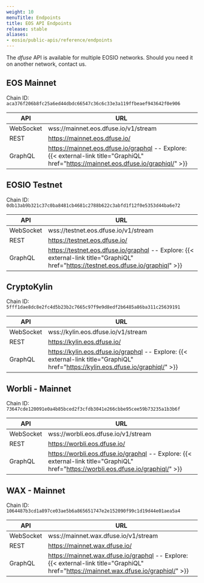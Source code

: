 ```yaml
---
weight: 10
menuTitle: Endpoints
title: EOS API Endpoints
release: stable
aliases:
- eosio/public-apis/reference/endpoints
---
```


The _dfuse_ API is available for multiple EOSIO networks. Should you need it on another network, contact us.

## EOS Mainnet

Chain ID: `aca376f206b8fc25a6ed44dbdc66547c36c6c33e3a119ffbeaef943642f0e906`

| API       | URL                                                                                                                                   |
| --------- | ------------------------------------------------------------------------------------------------------------------------------------- |
| WebSocket | wss://mainnet.eos.dfuse.io/v1/stream                                                                                                  |
| REST      | https://mainnet.eos.dfuse.io/                                                                                                         |
| GraphQL   | https://mainnet.eos.dfuse.io/graphql -- Explore: {{< external-link title="GraphiQL" href="https://mainnet.eos.dfuse.io/graphiql/" >}} |

## EOSIO Testnet

Chain ID: `0db13ab9b321c37c0ba8481cb4681c2788b622c3abfd1f12f0e5353d44ba6e72`

| API       | URL                                                                                                                                  |
| --------- | ------------------------------------------------------------------------------------------------------------------------------------ |
| WebSocket | wss://testnet.eos.dfuse.io/v1/stream                                                                                                 |
| REST      | https://testnet.eos.dfuse.io/                                                                                                        |
| GraphQL   | https://testnet.eos.dfuse.io/graphql -- Explore: {{< external-link title="GraphiQL" href="https://testnet.eos.dfuse.io/graphiql" >}} |

## CryptoKylin

Chain ID: `5fff1dae8dc8e2fc4d5b23b2c7665c97f9e9d8edf2b6485a86ba311c25639191`

| API       | URL                                                                                                                               |
| --------- | --------------------------------------------------------------------------------------------------------------------------------- |
| WebSocket | wss://kylin.eos.dfuse.io/v1/stream                                                                                                |
| REST      | https://kylin.eos.dfuse.io/                                                                                                       |
| GraphQL   | https://kylin.eos.dfuse.io/graphql -- Explore: {{< external-link title="GraphiQL" href="https://kylin.eos.dfuse.io/graphiql/" >}} |

## Worbli - Mainnet

Chain ID: `73647cde120091e0a4b85bced2f3cfdb3041e266cbbe95cee59b73235a1b3b6f`

| API       | URL                                                                                                                                 |
| --------- | ----------------------------------------------------------------------------------------------------------------------------------- |
| WebSocket | wss://worbli.eos.dfuse.io/v1/stream                                                                                                 |
| REST      | https://worbli.eos.dfuse.io/                                                                                                        |
| GraphQL   | https://worbli.eos.dfuse.io/graphql -- Explore: {{< external-link title="GraphiQL" href="https://worbli.eos.dfuse.io/graphiql/" >}} |

## WAX - Mainnet

Chain ID: `1064487b3cd1a897ce03ae5b6a865651747e2e152090f99c1d19d44e01aea5a4`

| API       | URL                                                                                                                                   |
| --------- | ------------------------------------------------------------------------------------------------------------------------------------- |
| WebSocket | wss://mainnet.wax.dfuse.io/v1/stream                                                                                                  |
| REST      | https://mainnet.wax.dfuse.io/                                                                                                         |
| GraphQL   | https://mainnet.wax.dfuse.io/graphql -- Explore: {{< external-link title="GraphiQL" href="https://mainnet.wax.dfuse.io/graphiql/" >}} |
